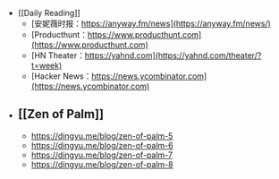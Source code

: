 - [[Daily Reading]]
	- [安妮薇时报：https://anyway.fm/news](https://anyway.fm/news/)
	- [Producthunt：https://www.producthunt.com](https://www.producthunt.com)
	- [HN Theater：https://yahnd.com](https://yahnd.com/theater/?t=week)
	- [Hacker News：https://news.ycombinator.com](https://news.ycombinator.com)
- [[Zen of Palm]]
	-
	- https://dingyu.me/blog/zen-of-palm-5
	- https://dingyu.me/blog/zen-of-palm-6
	- https://dingyu.me/blog/zen-of-palm-7
	- https://dingyu.me/blog/zen-of-palm-8